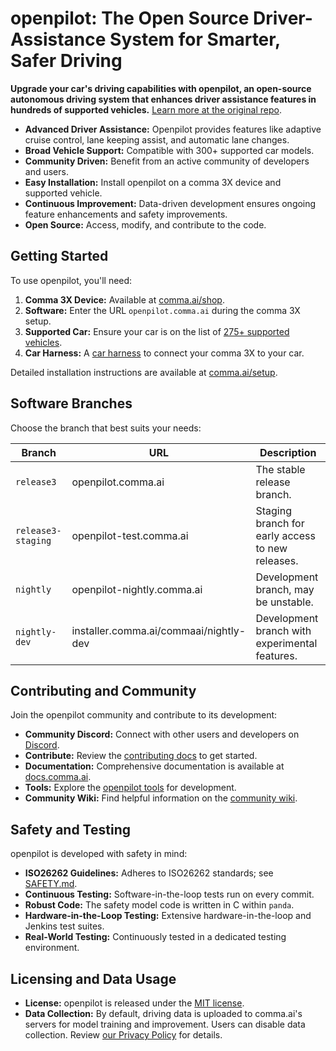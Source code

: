 # openpilot: The Open Source Driver-Assistance System for Smarter, Safer Driving

**Upgrade your car's driving capabilities with openpilot, an open-source autonomous driving system that enhances driver assistance features in hundreds of supported vehicles.** [Learn more at the original repo](https://github.com/commaai/openpilot).

*   **Advanced Driver Assistance:** Openpilot provides features like adaptive cruise control, lane keeping assist, and automatic lane changes.
*   **Broad Vehicle Support:** Compatible with 300+ supported car models.
*   **Community Driven:** Benefit from an active community of developers and users.
*   **Easy Installation:** Install openpilot on a comma 3X device and supported vehicle.
*   **Continuous Improvement:** Data-driven development ensures ongoing feature enhancements and safety improvements.
*   **Open Source:**  Access, modify, and contribute to the code.

## Getting Started

To use openpilot, you'll need:

1.  **Comma 3X Device:** Available at [comma.ai/shop](https://comma.ai/shop/comma-3x).
2.  **Software:**  Enter the URL `openpilot.comma.ai` during the comma 3X setup.
3.  **Supported Car:** Ensure your car is on the list of [275+ supported vehicles](docs/CARS.md).
4.  **Car Harness:**  A [car harness](https://comma.ai/shop/car-harness) to connect your comma 3X to your car.

Detailed installation instructions are available at [comma.ai/setup](https://comma.ai/setup).

## Software Branches

Choose the branch that best suits your needs:

| Branch             | URL                       | Description                                                                          |
| ------------------ | ------------------------- | ------------------------------------------------------------------------------------ |
| `release3`         | openpilot.comma.ai         | The stable release branch.                                                          |
| `release3-staging` | openpilot-test.comma.ai    | Staging branch for early access to new releases.                                   |
| `nightly`          | openpilot-nightly.comma.ai | Development branch, may be unstable.                                                |
| `nightly-dev`      | installer.comma.ai/commaai/nightly-dev |  Development branch with experimental features.                                    |

## Contributing and Community

Join the openpilot community and contribute to its development:

*   **Community Discord:**  Connect with other users and developers on [Discord](https://discord.comma.ai).
*   **Contribute:**  Review the [contributing docs](docs/CONTRIBUTING.md) to get started.
*   **Documentation:** Comprehensive documentation is available at [docs.comma.ai](https://docs.comma.ai).
*   **Tools:** Explore the [openpilot tools](tools/) for development.
*   **Community Wiki:**  Find helpful information on the [community wiki](https://github.com/commaai/openpilot/wiki).

## Safety and Testing

openpilot is developed with safety in mind:

*   **ISO26262 Guidelines:** Adheres to ISO26262 standards; see [SAFETY.md](docs/SAFETY.md).
*   **Continuous Testing:** Software-in-the-loop tests run on every commit.
*   **Robust Code:** The safety model code is written in C within `panda`.
*   **Hardware-in-the-Loop Testing:**  Extensive hardware-in-the-loop and Jenkins test suites.
*   **Real-World Testing:**  Continuously tested in a dedicated testing environment.

## Licensing and Data Usage

*   **License:** openpilot is released under the [MIT license](LICENSE).
*   **Data Collection:** By default, driving data is uploaded to comma.ai's servers for model training and improvement. Users can disable data collection. Review [our Privacy Policy](https://comma.ai/privacy) for details.